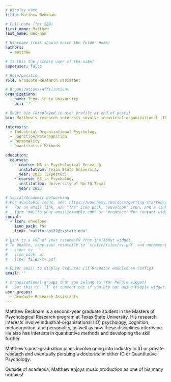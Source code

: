 ```yaml
---
# Display name
title: Matthew Beckham

# Full name (for SEO)
first_name: Matthew
last_name: Beckham

# Username (this should match the folder name)
authors:
  - matthew

# Is this the primary user of the site?
superuser: false

# Role/position
role: Graduate Research Assistant

# Organizations/Affiliations
organizations:
  - name: Texas State University
    url: ''

# Short bio (displayed in user profile at end of posts)
bio: Matthew's research interests involve industrial-organizational (IO) psychology, cognition, metacognition, and personality, as well as how these disciplines intertwine. He also has interests in quantitative methods and developing the skill further. 

interests:
  - Industrial-Organizational Psychology
  - Cognition/Metacognition
  - Personality
  - Quantitative Methods

education:
  courses:
    - course: MA in Psychological Research
      institution: Texas State University
      year: 2025 (Expected)
    - course: BS in Psychology
      institution: University of North Texas
      year: 2023

# Social/Academic Networking
# For available icons, see: https://wowchemy.com/docs/getting-started/page-builder/#icons
#   For an email link, use "fas" icon pack, "envelope" icon, and a link in the
#   form "mailto:your-email@example.com" or "#contact" for contact widget.
social:
  - icon: envelope
    icon_pack: fas
    link: 'mailto:opt22@txstate.edu'

# Link to a PDF of your resume/CV from the About widget.
# To enable, copy your resume/CV to `static/files/cv.pdf` and uncomment the lines below.
# - icon: cv
#   icon_pack: ai
#   link: files/cv.pdf

# Enter email to display Gravatar (if Gravatar enabled in Config)
email: ''

# Organizational groups that you belong to (for People widget)
#   Set this to `[]` or comment out if you are not using People widget.
user_groups:
  - Graduate Research Assistants
---
```


Matthew Beckham is a second-year graduate student in the Masters of Psychological Research program at Texas State University. His research interests involve industrial-organizational (IO) psychology, cognition, metacognition, and personality, as well as how these disciplines intertwine. He also has interests in quantitative methods and developing the skill further. 

Matthew's post-graduation plans involve going into industry in IO or private research and eventually pursuing a doctorate in either IO or Quantitative Psychology. 

Outside of academia, Matthew enjoys music production as one of his many hobbies!